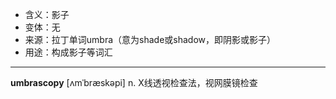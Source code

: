 - <span class="definition">含义：影子</span>
- <span class="definition">变体：无</span>
- <span class="definition">来源：拉丁单词umbra（意为shade或shadow，即阴影或影子）</span>
- <span class="definition">用途：构成影子等词汇</span>

---

<span class="vocabulary">**umbrascopy**</span> [ʌmˈbræskəpi] n. X线透视检查法，视网膜镜检查
